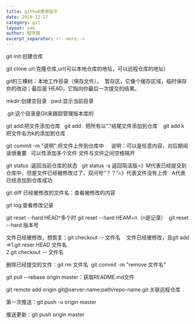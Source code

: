 ```yaml
---
title: github常用指令
date: 2019-12-27
category: git
layout: see
author: 程序猿
excerpt_separator: <!--more--> 
---
```

git init:创建仓库

git clone url:克隆仓库,url(可以本地仓库的地址，可以远程仓库的地址)
<!--more--> 
git的三棵树：本地工作目录（保存文件），  暂存区，它像个缓存区域，临时保存你的改动；最后是 HEAD，它指向你最后一次提交的结果。

mkdir:创建空目录   pwd:显示当前目录

.git:这个目录是Git来跟踪管理版本库的

git add:把文件添加仓库   git add . 把所有以"."结尾文件添加到仓库    git add k   把文件名为k的添加到仓库

git commit -m "说明":将文件上传到仓库中     说明：可以是任意内容，对后期阅读很重要   可以性添加多个文件 文件与文件之间空格隔开

git status :返回当前仓库的状态   git status -s 返回简洁版=》M代表已经提交到仓库中，但是文件已经被修改过了，双问号“？？”=》代表文件没有上传   A代表已经添加到仓库成功

git diff 已经被修改的文件名：查看被修改的内容  

git log:查看修改记录

git reset --hard HEAD^多个时 git reset --hard HEAM~n（n是记录）  git reset --hard 版本号

文件已经被修改，想恢复：git checkout -- 文件名    文件已经被修改，且git add =>1.git reser HEAD 文件名<br />2.git checkout -- 文件名

删除已经提交的文件：git rm 文件名  git commit -m "remove 文件名"

git pull --rebase origin master：获取README.md文件

git remote add origin git@server-name:path/repo-name.git:关联远程仓库

第一次推送：git push -u origin master

推送更新：git push origin master
